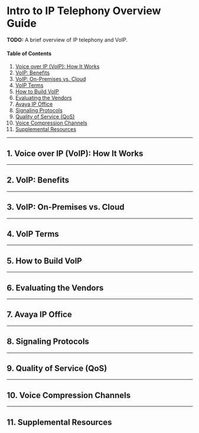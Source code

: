 # Intro to IP Telephony Overview Guide

**TODO:** A brief overview of IP telephony and VoIP.

#### Table of Contents

1. [Voice over IP (VoIP): How It Works](#voip)
2. [VoIP: Benefits](#benefits)
3. [VoIP: On-Premises vs. Cloud](#hosting)
4. [VoIP Terms](#terms)
5. [How to Build VoIP](#build)
6. [Evaluating the Vendors](#vendors)
7. [Avaya IP Office](#avaya)
8. [Signaling Protocols](#signal)
9. [Quality of Service (QoS)](#qos)
10. [Voice Compression Channels](#channels)
11. [Supplemental Resources](#supplemental)

<hr />

## 1. <a name="voip">Voice over IP (VoIP): How It Works</a>

<hr />

## 2. <a name="benefits">VoIP: Benefits</a>

<hr />

## 3. <a name="hosting">VoIP: On-Premises vs. Cloud</a>

<hr />

## 4. <a name="terms">VoIP Terms</a>

<hr />

## 5. <a name="build">How to Build VoIP</a>

<hr />

## 6. <a name="vendors">Evaluating the Vendors</a>

<hr />

## 7. <a name="avaya">Avaya IP Office</a>

<hr />

## 8. <a name="signal">Signaling Protocols</a>

<hr />

## 9. <a name="qos">Quality of Service (QoS)</a>

<hr />

## 10. <a name="channels">Voice Compression Channels</a>

<hr />

## 11. <a name="supplemental">Supplemental Resources</a>

